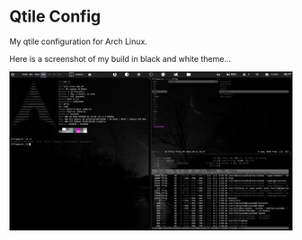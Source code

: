 # Qtile Config
My qtile configuration for Arch Linux.

Here is a screenshot of my build in black and white theme...

![alt text](https://github.com/IceBreak-github/Arch-Qtile-Config/blob/main/Pictures/preview.png?raw=true)
